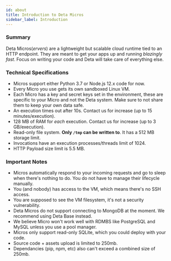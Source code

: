 ```yaml
---
id: about
title: Introduction to Deta Micros
sidebar_label: Introduction
---
```


### Summary

Deta Micros(*ervers*) are a lightweight but scalable cloud runtime tied to an HTTP endpoint. They are meant to get your apps up and running *blazingly fast*. Focus on writing your code and Deta will take care of everything else. 

### Technical Specifications

- Micros support either Python 3.7 or Node.js 12.x code for now.
- Every Micro you use gets its own sandboxed Linux VM.
- Each Micro has a key and secret keys set in the environment, these are specific to your Micro and not the Deta system. Make sure to not share them to keep your own data safe.
- An execution times out after 10s. Contact us for increase (up to 15 minutes/execution).
- 128 MB of RAM for *each* execution. Contact us for increase (up to 3 GB/execution).
- Read-only file system. **Only `/tmp` can be written to**. It has a 512 MB storage limit.
- Invocations have an execution processes/threads limit of 1024.
- HTTP Payload size limit is 5.5 MB.

### Important Notes
- Micros automatically respond to your incoming requests and go to sleep when there's nothing to do. You do not have to manage their lifecycle manually.
- You (and nobody) has access to the VM, which means there's no SSH access.
- You are supposed to see the VM filesystem, it's not a security vulnerability.
- Deta Micros do not support connecting to MongoDB at the moment. We recommend using Deta Base instead.
- We believe Micro won't work well with RDMBS like PostgreSQL and MySQL unless you use a pool manager.
- Micros only support read-only SQLite, which you could deploy with your code.
- Source code + assets upload is limited to 250mb.
- Dependancies (pip, npm, etc) also can't exceed a combined size of 250mb.


